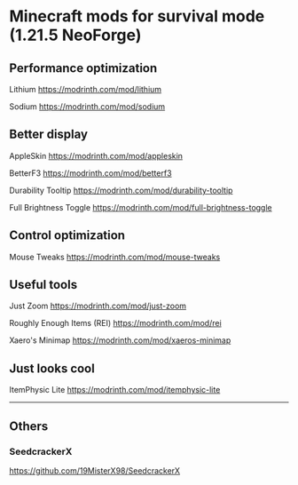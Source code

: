 # Minecraft mods for survival mode (1.21.5 NeoForge)

## Performance optimization

Lithium
https://modrinth.com/mod/lithium

Sodium
https://modrinth.com/mod/sodium

## Better display 

AppleSkin
https://modrinth.com/mod/appleskin

BetterF3
https://modrinth.com/mod/betterf3

Durability Tooltip
https://modrinth.com/mod/durability-tooltip

Full Brightness Toggle
https://modrinth.com/mod/full-brightness-toggle

## Control optimization

Mouse Tweaks
https://modrinth.com/mod/mouse-tweaks

## Useful tools

Just Zoom
https://modrinth.com/mod/just-zoom

Roughly Enough Items (REI)
https://modrinth.com/mod/rei

Xaero's Minimap
https://modrinth.com/mod/xaeros-minimap

## Just looks cool

ItemPhysic Lite
https://modrinth.com/mod/itemphysic-lite


---

## Others 

### SeedcrackerX
https://github.com/19MisterX98/SeedcrackerX
